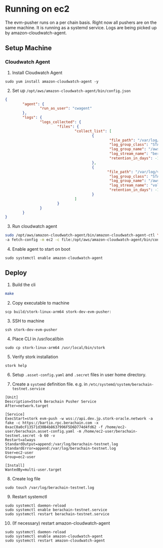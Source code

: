 # Running on ec2

The evm-pusher runs on a per chain basis. Right now all pushers are on the same machine. It is running as a systemd service. Logs are being picked up by amazon-cloudwatch-agent.

## Setup Machine

### Cloudwatch Agent

1. Install Cloudwatch Agent 
```
sudo yum install amazon-cloudwatch-agent -y
```
2. Set up `/opt/aws/amazon-cloudwatch-agent/bin/config.json`
```json
{
        "agent": {
                "run_as_user": "cwagent"
        },
        "logs": {
                "logs_collected": {
                        "files": {
                                "collect_list": [
                                        {
                                                "file_path": "/var/log/berachain-testnet.log",
                                                "log_group_class": "STANDARD",
                                                "log_group_name": "/aws/ec2/dev-apps-evm-pusher",
                                                "log_stream_name": "berachain-testnet-[{instance_id}]",
                                                "retention_in_days": -1
                                        },
                                        {
                                               "file_path": "/var/log/volmex-testnet.log",
                                                "log_group_class": "STANDARD",
                                                "log_group_name": "/aws/ec2/dev-apps-evm-pusher",
                                                "log_stream_name": "volmex-testnet-[{instance_id}]",
                                                "retention_in_days": -1
                                        }
                                ]
                        }
                }
        }
}
```

3. Run cloudwatch agent
```bash
sudo /opt/aws/amazon-cloudwatch-agent/bin/amazon-cloudwatch-agent-ctl \
-a fetch-config -m ec2 -c file:/opt/aws/amazon-cloudwatch-agent/bin/config.json -s
```

4. Enable agent to start on boot
```
sudo systemctl enable amazon-cloudwatch-agent
```

## Deploy

1. Build the cli
```bash
make
```

2. Copy executable to machine
```
scp build/stork-linux-arm64 stork-dev-evm-pusher:
```

3. SSH to machine
```
ssh stork-dev-evm-pusher
```

4. Place CLI in /usr/local/bin
```
sudo cp stork-linux-arm64 /usr/local/bin/stork
```

5. Verify stork installation
```
stork help
```

6. Setup `.asset-config.yaml` and `.secret` files in user home directory.

7. Create a `systemd` definition file. e.g. in `/etc/systemd/system/berachain-testnet.service`

```
[Unit]
Description=Stork Berachain Pusher Service
After=network.target

[Service]
ExecStart=stork evm-push -w wss://api.dev.jp.stork-oracle.network -a fake -c https://bartio.rpc.berachain.com -x 0xacC0a0cF13571d30B4b8637996F5D6D774d4fd62 -f /home/ec2-user/berachain.asset-config.yaml -m /home/ec2-user/berachain-testnet.secret -b 60 -v
Restart=always
StandardOutput=append:/var/log/berachain-testnet.log
StandardError=append:/var/log/berachain-testnet.log
User=ec2-user
Group=ec2-user

[Install]
WantedBy=multi-user.target
```

8. Create log file
```
sudo touch /var/log/berachain-testnet.log
```

9. Restart systemctl

```
sudo systemctl daemon-reload
sudo systemctl enable berachain-testnet.service
sudo systemctl restart berachain-testnet.service
```

10. (If necessary) restart amazon-cloudwatch-agent

```
sudo systemctl daemon-reload
sudo systemctl enable amazon-cloudwatch-agent
sudo systemctl restart amazon-cloudwatch-agent
```

